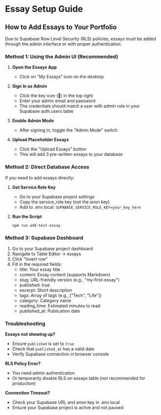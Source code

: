# Essay Setup Guide

## How to Add Essays to Your Portfolio

Due to Supabase Row Level Security (RLS) policies, essays must be added through the admin interface or with proper authentication.

### Method 1: Using the Admin UI (Recommended)

1. **Open the Essays App**
   - Click on "My Essays" icon on the desktop

2. **Sign In as Admin**
   - Click the key icon (🔑) in the top right
   - Enter your admin email and password
   - The credentials should match a user with admin role in your Supabase auth.users table

3. **Enable Admin Mode**
   - After signing in, toggle the "Admin Mode" switch

4. **Upload Placeholder Essays**
   - Click the "Upload Essays" button
   - This will add 3 pre-written essays to your database

### Method 2: Direct Database Access

If you need to add essays directly:

1. **Get Service Role Key**
   - Go to your Supabase project settings
   - Copy the service_role key (not the anon key)
   - Add to .env.local: `SUPABASE_SERVICE_ROLE_KEY=your_key_here`

2. **Run the Script**
   ```bash
   npm run add-test-essay
   ```

### Method 3: Supabase Dashboard

1. Go to your Supabase project dashboard
2. Navigate to Table Editor → essays
3. Click "Insert row"
4. Fill in the required fields:
   - title: Your essay title
   - content: Essay content (supports Markdown)
   - slug: URL-friendly version (e.g., "my-first-essay")
   - published: true
   - excerpt: Short description
   - tags: Array of tags (e.g., ["Tech", "Life"])
   - category: Category name
   - reading_time: Estimated minutes to read
   - published_at: Publication date

### Troubleshooting

**Essays not showing up?**
- Ensure `published` is set to `true`
- Check that `published_at` has a valid date
- Verify Supabase connection in browser console

**RLS Policy Error?**
- You need admin authentication
- Or temporarily disable RLS on essays table (not recommended for production)

**Connection Timeout?**
- Check your Supabase URL and anon key in .env.local
- Ensure your Supabase project is active and not paused